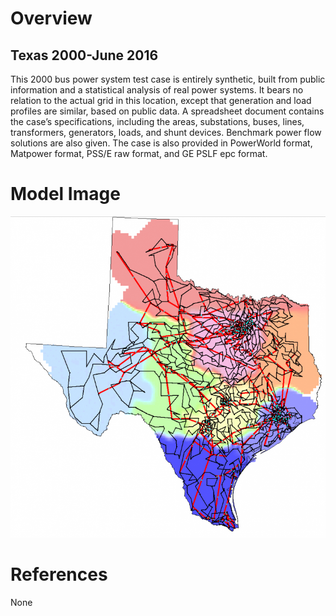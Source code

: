 # Overview
## Texas 2000-June 2016
This 2000 bus power system test case is entirely synthetic, built from public information and a statistical analysis of real power systems.  It bears no relation to the actual grid in this location, except that generation and load profiles are similar, based on public data. A spreadsheet document contains the case’s specifications, including the areas, substations, buses, lines, transformers, generators, loads, and shunt devices. Benchmark power flow solutions are also given. The case is also provided in PowerWorld format, Matpower format, PSS/E raw format, and GE PSLF epc format.

# Model Image
![Model Image](assets/texas2000_june2016-768x783.png)

# References
None
